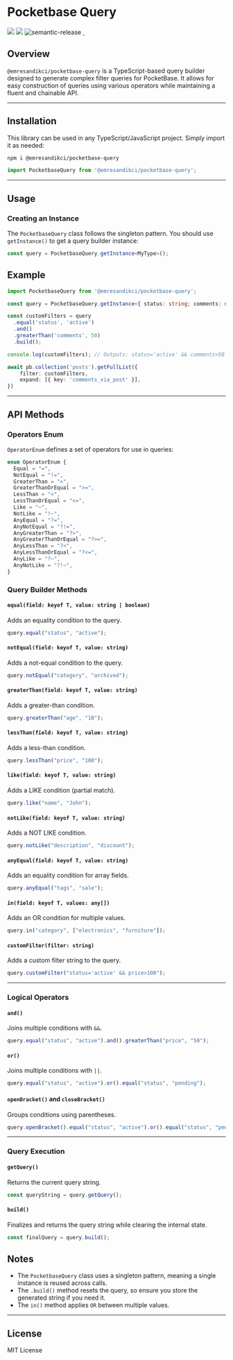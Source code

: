 # Pocketbase Query

<a href="https://www.npmjs.com/package/@emresandikci/pocketbase-query"><img src="https://img.shields.io/npm/v/@emresandikci/pocketbase-query?color=birgtgreen"></a>
<img src="https://img.shields.io/npm/l/@emresandikci/pocketbase-query">
<img alt="semantic-release" src="https://img.shields.io/badge/%20%20%F0%9F%93%A6%F0%9F%9A%80-semantic--release-e10079.svg">
<a href="https://twitter.com/emresand1kc1" target="\_parent">
  <img alt="" src="https://img.shields.io/twitter/follow/emresandikci.svg?style=social&label=Follow" />
</a>
<a href="https://www.producthunt.com/posts/pocketbase-query" target="\_parent">
  <img alt="" src="https://img.shields.io/badge/Product%20Hunt-DA552F?logo=producthunt&logoColor=fff" />
</a>

## Overview

`@emresandikci/pocketbase-query` is a TypeScript-based query builder designed to generate complex filter queries for PocketBase. It allows for easy construction of queries using various operators while maintaining a fluent and chainable API.

---

## Installation

This library can be used in any TypeScript/JavaScript project. Simply import it as needed:

```bash
npm i @emresandikci/pocketbase-query
```

```typescript
import PocketbaseQuery from '@emresandikci/pocketbase-query';
```

---

## Usage

### Creating an Instance

The `PocketbaseQuery` class follows the singleton pattern. You should use `getInstance()` to get a query builder instance:


```typescript
const query = PocketbaseQuery.getInstance<MyType>();
```

## Example

```typescript
import PocketbaseQuery from '@emresandikci/pocketbase-query';

const query = PocketbaseQuery.getInstance<{ status: string; comments: number }>();

const customFilters = query
  .equal('status', 'active')
  .and()
  .greaterThan('comments', 50)
  .build();

console.log(customFilters); // Outputs: status='active' && comments>50

await pb.collection('posts').getFullList({
	filter: customFilters,
	expand: [{ key: 'comments_via_post' }],
})
```

---

## API Methods

### Operators Enum

`OperatorEnum` defines a set of operators for use in queries:

```typescript
enum OperatorEnum {
  Equal = "=",
  NotEqual = "!=",
  GreaterThan = ">",
  GreaterThanOrEqual = ">=",
  LessThan = "<",
  LessThanOrEqual = "<=",
  Like = "~",
  NotLike = "!~",
  AnyEqual = "?=",
  AnyNotEqual = "?!=",
  AnyGreaterThan = "?>",
  AnyGreaterThanOrEqual = "?>=",
  AnyLessThan = "?<",
  AnyLessThanOrEqual = "?<=",
  AnyLike = "?~",
  AnyNotLike = "?!~",
}
```

### Query Builder Methods

#### `equal(field: keyof T, value: string | boolean)`

Adds an equality condition to the query.

```typescript
query.equal("status", "active");
```

#### `notEqual(field: keyof T, value: string)`

Adds a not-equal condition to the query.

```typescript
query.notEqual("category", "archived");
```

#### `greaterThan(field: keyof T, value: string)`

Adds a greater-than condition.

```typescript
query.greaterThan("age", "18");
```

#### `lessThan(field: keyof T, value: string)`

Adds a less-than condition.

```typescript
query.lessThan("price", "100");
```

#### `like(field: keyof T, value: string)`

Adds a LIKE condition (partial match).

```typescript
query.like("name", "John");
```

#### `notLike(field: keyof T, value: string)`

Adds a NOT LIKE condition.

```typescript
query.notLike("description", "discount");
```

#### `anyEqual(field: keyof T, value: string)`

Adds an equality condition for array fields.

```typescript
query.anyEqual("tags", "sale");
```

#### `in(field: keyof T, values: any[])`

Adds an OR condition for multiple values.

```typescript
query.in("category", ["electronics", "furniture"]);
```

#### `customFilter(filter: string)`

Adds a custom filter string to the query.

```typescript
query.customFilter("status='active' && price>100");
```

---

### Logical Operators

#### `and()`

Joins multiple conditions with `&&`.

```typescript
query.equal("status", "active").and().greaterThan("price", "50");
```

#### `or()`

Joins multiple conditions with `||`.

```typescript
query.equal("status", "active").or().equal("status", "pending");
```

#### `openBracket()` and `closeBracket()`

Groups conditions using parentheses.

```typescript
query.openBracket().equal("status", "active").or().equal("status", "pending").closeBracket().and().greaterThan("price", "50");
```

---

### Query Execution

#### `getQuery()`

Returns the current query string.

```typescript
const queryString = query.getQuery();
```

#### `build()`

Finalizes and returns the query string while clearing the internal state.

```typescript
const finalQuery = query.build();
```


## Notes

- The `PocketbaseQuery` class uses a singleton pattern, meaning a single instance is reused across calls.
- The `.build()` method resets the query, so ensure you store the generated string if you need it.
- The `in()` method applies `OR` between multiple values.

---

## License

MIT License

